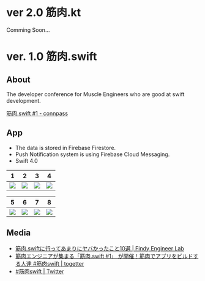 

# ver 2.0 筋肉.kt

Comming Soon...

# ver. 1.0 筋肉.swift

## About
The developer conference for Muscle Engineers who are good at swift development.

[筋肉.swift #1 - connpass](https://kinniku-swift.connpass.com/event/69438/)

## App

- The data is stored in  Firebase Firestore.
- Push Notification system is using Firebase Cloud Messaging.
- Swift 4.0

|1|2|3|4|
|:--:|:--:|:--:|:--:|
|<img src="kinniku-swift-images/screen1">|<img src="kinniku-swift-images/screen2">|<img src="kinniku-swift-images/screen3">|<img src="kinniku-swift-images/screen4">|

|5|6|7|8|
|:--:|:--:|:--:|:--:|
|<img src="kinniku-swift-images/screen4">|<img src="kinniku-swift-images/screen5 ">|<img src="kinniku-swift-images/screen6">|<img src="kinniku-swift-images/screen7">|

## Media
- [筋肉.swiftに行ってあまりにヤバかったこと10選 | Findy Engineer Lab](https://findy-code.io/engineer-lab/kinniku-swift-yabai-10)
- [筋肉エンジニアが集まる「筋肉.swift #1」 が開催！筋肉でアプリをビルドする人達 #筋肉swift | togetter](https://togetter.com/li/1176732)
- [#筋肉swift | Twitter](https://twitter.com/hashtag/%E7%AD%8B%E8%82%89swift)
